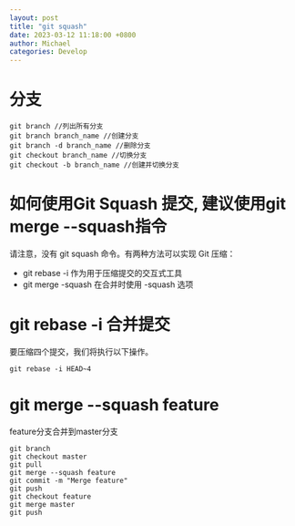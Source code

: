 ```yaml
---
layout: post
title: "git squash"
date: 2023-03-12 11:18:00 +0800
author: Michael
categories: Develop
---
```


# 分支
	git branch //列出所有分支
	git branch branch_name //创建分支
	git branch -d branch_name //删除分支
	git checkout branch_name //切换分支
	git checkout -b branch_name //创建并切换分支

# 如何使用Git Squash 提交, 建议使用git merge --squash指令
请注意，没有 git squash 命令。有两种方法可以实现 Git 压缩：

- git rebase -i 作为用于压缩提交的交互式工具
- git merge -squash 在合并时使用 -squash 选项

# git rebase -i 合并提交
要压缩四个提交，我们将执行以下操作。

    git rebase -i HEAD~4

# git merge --squash feature
feature分支合并到master分支

	git branch  
	git checkout master
	git pull
	git merge --squash feature
	git commit -m "Merge feature" 
	git push
	git checkout feature
	git merge master
	git push​​​